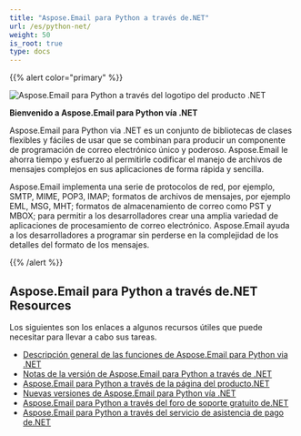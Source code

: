 ```yaml
---
title: "Aspose.Email para Python a través de.NET"
url: /es/python-net/
weight: 50
is_root: true
type: docs
---
```



{{% alert color="primary" %}}

![Aspose.Email para Python a través del logotipo del producto .NET](home_1.png)

**Bienvenido a Aspose.Email para Python vía .NET**

Aspose.Email para Python via .NET es un conjunto de bibliotecas de clases flexibles y fáciles de usar que se combinan para producir un componente de programación de correo electrónico único y poderoso. Aspose.Email le ahorra tiempo y esfuerzo al permitirle codificar el manejo de archivos de mensajes complejos en sus aplicaciones de forma rápida y sencilla.

Aspose.Email implementa una serie de protocolos de red, por ejemplo, SMTP, MIME, POP3, IMAP; formatos de archivos de mensajes, por ejemplo EML, MSG, MHT; formatos de almacenamiento de correo como PST y MBOX; para permitir a los desarrolladores crear una amplia variedad de aplicaciones de procesamiento de correo electrónico. Aspose.Email ayuda a los desarrolladores a programar sin perderse en la complejidad de los detalles del formato de los mensajes.

{{% /alert %}}

## **Aspose.Email para Python a través de.NET Resources**

Los siguientes son los enlaces a algunos recursos útiles que puede necesitar para llevar a cabo sus tareas.

- [Descripción general de las funciones de Aspose.Email para Python via .NET](/email/python-net/features-overview/)
- [Notas de la versión de Aspose.Email para Python a través de .NET](https://releases.aspose.com/email/pythonnet/release-notes/)
- [Aspose.Email para Python a través de la página del producto.NET](https://products.aspose.com/email/es/python-net/)
- [Nuevas versiones de Aspose.Email para Python vía .NET](https://releases.aspose.com/email/pythonnet/)
- [Aspose.Email para Python a través del foro de soporte gratuito de.NET](https://forum.aspose.com/)
- [Aspose.Email para Python a través del servicio de asistencia de pago de.NET](https://helpdesk.aspose.com/)
